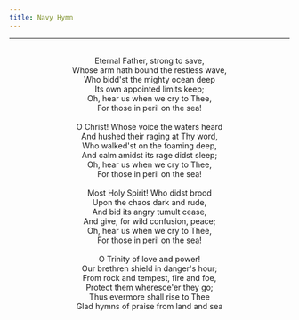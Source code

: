 ```yaml
---
title: Navy Hymn
---
```


---
<center>
<br/>
Eternal Father, strong to save,<br/>
Whose arm hath bound the restless wave, <br/>
Who bidd'st the mighty ocean deep<br/>
Its own appointed limits keep;<br/>
Oh, hear us when we cry to Thee,<br/>
For those in peril on the sea! <br/>
<br/>
O Christ! Whose voice the waters heard<br/>
And hushed their raging at Thy word,<br/>
Who walked'st on the foaming deep,<br/>
And calm amidst its rage didst sleep;<br/>
Oh, hear us when we cry to Thee,<br/>
For those in peril on the sea!<br/>
<br/>
Most Holy Spirit! Who didst brood<br/>
Upon the chaos dark and rude,<br/>
And bid its angry tumult cease,<br/>
And give, for wild confusion, peace;<br/>
Oh, hear us when we cry to Thee,<br/>
For those in peril on the sea! <br/>
<br/>
O Trinity of love and power!<br/>
Our brethren shield in danger's hour; <br/>
From rock and tempest, fire and foe, <br/>
Protect them wheresoe'er they go;<br/>
Thus evermore shall rise to Thee<br/>
Glad hymns of praise from land and sea<br/>

</center>